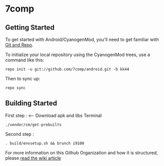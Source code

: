 7comp
===========

Getting Started
---------------

To get started with Android/CyanogenMod, you'll need to get
familiar with [Git and Repo](http://source.android.com/source/using-repo.html).

To initialize your local repository using the CyanogenMod trees, use a command like this:

    repo init -u git://github.com/7comp/android.git -b kk44

Then to sync up:

    repo sync
    
Building Started
---------------

First step : <-- Download apk and libs Terminal

    ./vendor/cm/get-prebuilts
    
Second step :

    . build/envsetup.sh && brunch i9100

For more information on this Github Organization and how it is structured, 
please [read the wiki article](http://wiki.cyanogenmod.org/w/Github_Organization)
